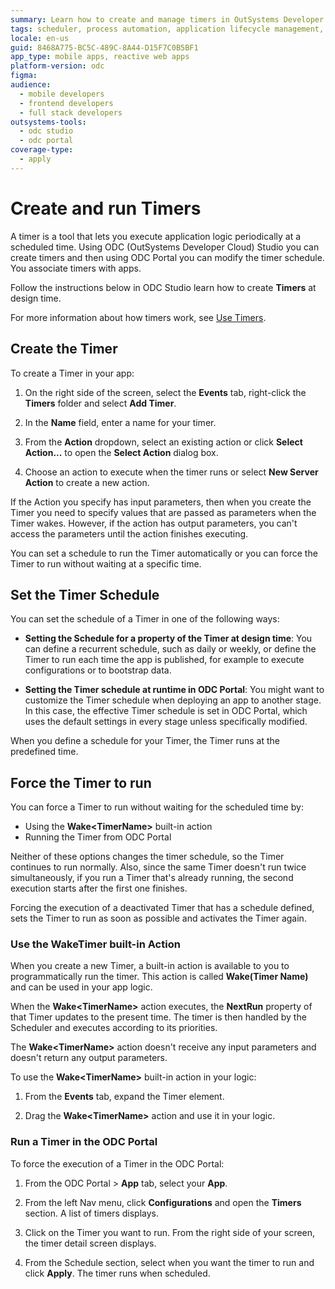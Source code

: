 ```yaml
---
summary: Learn how to create and manage timers in OutSystems Developer Cloud (ODC) to execute application logic periodically.
tags: scheduler, process automation, application lifecycle management, periodic tasks, cloud development
locale: en-us
guid: 8468A775-BC5C-489C-8A44-D15F7C0B5BF1
app_type: mobile apps, reactive web apps
platform-version: odc
figma:
audience:
  - mobile developers
  - frontend developers
  - full stack developers
outsystems-tools:
  - odc studio
  - odc portal
coverage-type:
  - apply
---
```


# Create and run Timers

A timer is a tool that lets you execute application logic periodically at a scheduled time. Using  ODC (OutSystems Developer Cloud) Studio you can create timers and then using ODC Portal you can modify the timer schedule. You associate timers with apps.

Follow the instructions below in ODC Studio learn how to create **Timers** at design time.

For more information about how timers work, see  [Use Timers](intro.md).

## Create the Timer

To create a Timer in your app:

1. On the right side of the screen, select the **Events** tab, right-click the **Timers** folder and select **Add Timer**.

1. In the **Name** field, enter a name for your timer.

1. From the **Action** dropdown, select an existing action or click **Select Action...** to open the **Select Action** dialog box.

1. Choose an action to execute when the timer runs or select  **New Server Action** to create a new action.

If the Action you specify has input parameters, then when you create the Timer you need to specify values that are passed as parameters when the Timer wakes. However, if the action has output parameters, you can't access the parameters until the action finishes executing.

You can set a schedule to run the Timer automatically or you can force the Timer to run without waiting at a specific time.

## Set the Timer Schedule

You can set the schedule of a Timer in one of the following ways:

* **Setting the Schedule for a property of the Timer at design time**: You can define a recurrent schedule, such as daily or weekly, or define the Timer to run each time the app is published, for example to execute configurations or to bootstrap data.

* **Setting the Timer schedule at runtime in ODC Portal**: You might want to customize the Timer schedule when deploying an app to another stage. In this case, the effective Timer schedule is set in ODC Portal, which uses the default settings in every stage unless specifically modified. 

When you define a schedule for your Timer, the Timer runs at the predefined time.

## Force the Timer to run

You can force a Timer to run without waiting for the scheduled time by:

* Using the **Wake&lt;TimerName&gt;** built-in action
* Running the Timer from ODC Portal

Neither of these options changes the timer schedule, so the Timer continues to run normally. Also, since the same Timer doesn't run twice simultaneously, if you run a Timer that's already running, the second execution starts after the first one finishes.

<div class="info" markdown="1">

Forcing the execution of a deactivated Timer that has a schedule defined, sets the Timer to run as soon as possible and activates the Timer again.

</div>

### Use the WakeTimer built-in Action

When you create a new Timer, a built-in action is available to you to programmatically run the timer. This action is called **Wake(Timer Name)** and can be used in your app logic.

When the **Wake&lt;TimerName&gt;** action executes, the **NextRun** property of that Timer updates to the present time. The timer is then handled by the Scheduler and executes according to its priorities.

The **Wake&lt;TimerName&gt;** action doesn't receive any input parameters and doesn't return any output parameters.

To use the **Wake&lt;TimerName&gt;** built-in action in your logic:

1. From  the **Events** tab, expand the Timer element.
   
1. Drag the **Wake&lt;TimerName&gt;** action and use it in your logic.

### Run a Timer in the ODC Portal

To force the execution of a Timer in the ODC Portal:

1. From the ODC Portal > **App** tab, select your **App**.

1. From the left Nav menu, click **Configurations** and open the **Timers** section. A list of timers displays.

1. Click on the Timer you want to run. From the right side of your screen, the timer detail screen displays.

1. From the Schedule section, select when you want the timer to run and click **Apply**. The timer runs when scheduled.  

